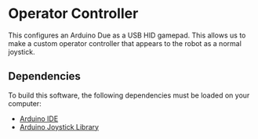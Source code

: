 # Operator Controller

This configures an Arduino Due as a USB HID gamepad.  This allows us to make a custom operator controller that appears to the robot as a normal joystick.

## Dependencies

To build this software, the following dependencies must be loaded on your computer:

+ [Arduino IDE](https://www.arduino.cc/en/Main/Software#download)
+ [Arduino Joystick Library](https://github.com/MHeironimus/ArduinoJoystickLibrary)
